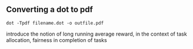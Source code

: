 ## Converting a dot to pdf
```
dot -Tpdf filename.dot -o outfile.pdf
```

introduce the notion of long running average reward, in the context of task allocation, 
fairness in completion of tasks